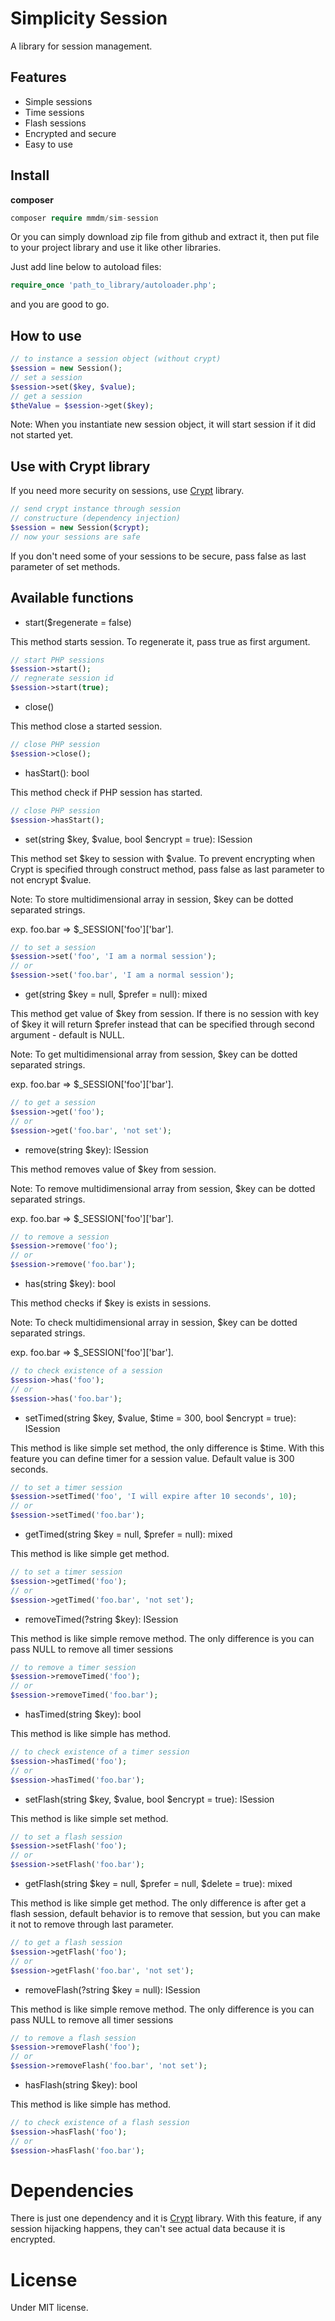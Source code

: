# Simplicity Session
A library for session management.

## Features
- Simple sessions
- Time sessions
- Flash sessions
- Encrypted and secure
- Easy to use

## Install
**composer**
```php 
composer require mmdm/sim-session
```

Or you can simply download zip file from github and extract it, 
then put file to your project library and use it like other libraries.

Just add line below to autoload files:

```php
require_once 'path_to_library/autoloader.php';
```

and you are good to go.

## How to use
```php
// to instance a session object (without crypt)
$session = new Session();
// set a session
$session->set($key, $value);
// get a session
$theValue = $session->get($key);
```

Note: When you instantiate new session object, it will start 
session if it did not started yet.

## Use with Crypt library
If you need more security on sessions, use [Crypt][1] library.

```php
// send crypt instance through session
// constructure (dependency injection)
$session = new Session($crypt);
// now your sessions are safe
```

If you don't need some of your sessions to be secure, pass false 
as last parameter of set methods.

## Available functions

- start($regenerate = false)

This method starts session. To regenerate it, pass true as 
first argument.

```php
// start PHP sessions
$session->start();
// regnerate session id
$session->start(true);
```

- close()

This method close a started session.

```php
// close PHP session
$session->close();
```

- hasStart(): bool

This method check if PHP session has started. 

```php
// close PHP session
$session->hasStart();
```

- set(string $key, $value, bool $encrypt = true): ISession

This method set $key to session with $value. To prevent encrypting 
when Crypt is specified through construct method, pass false as 
last parameter to not encrypt $value.

Note: To store multidimensional array in session, $key can be 
dotted separated strings.

exp. foo.bar => $_SESSION['foo']['bar'].

```php
// to set a session
$session->set('foo', 'I am a normal session');
// or
$session->set('foo.bar', 'I am a normal session');
```

- get(string $key = null, $prefer = null): mixed

This method get value of $key from session. If there is no session 
with key of $key it will return $prefer instead that can be 
specified through second argument - default is NULL.

Note: To get multidimensional array from session, $key can be 
dotted separated strings.

exp. foo.bar => $_SESSION['foo']['bar'].

```php
// to get a session
$session->get('foo');
// or
$session->get('foo.bar', 'not set');
```

- remove(string $key): ISession

This method removes value of $key from session.

Note: To remove multidimensional array from session, $key can be 
dotted separated strings.

exp. foo.bar => $_SESSION['foo']['bar'].

```php
// to remove a session
$session->remove('foo');
// or
$session->remove('foo.bar');
```

- has(string $key): bool

This method checks if $key is exists in sessions.

Note: To check multidimensional array in session, $key can be 
dotted separated strings.

exp. foo.bar => $_SESSION['foo']['bar'].

```php
// to check existence of a session
$session->has('foo');
// or
$session->has('foo.bar');
```

- setTimed(string $key, $value, $time = 300, bool $encrypt = true): ISession

This method is like simple set method, the only difference is $time. 
With this feature you can define timer for a session value. Default 
value is 300 seconds.

```php
// to set a timer session
$session->setTimed('foo', 'I will expire after 10 seconds', 10);
// or
$session->setTimed('foo.bar');
```

- getTimed(string $key = null, $prefer = null): mixed

This method is like simple get method.

```php
// to set a timer session
$session->getTimed('foo');
// or
$session->getTimed('foo.bar', 'not set');
```

- removeTimed(?string $key): ISession

This method is like simple remove method. The only difference is 
you can pass NULL to remove all timer sessions

```php
// to remove a timer session
$session->removeTimed('foo');
// or
$session->removeTimed('foo.bar');
```

- hasTimed(string $key): bool

This method is like simple has method.

```php
// to check existence of a timer session
$session->hasTimed('foo');
// or
$session->hasTimed('foo.bar');
```

- setFlash(string $key, $value, bool $encrypt = true): ISession

This method is like simple set method.

```php
// to set a flash session
$session->setFlash('foo');
// or
$session->setFlash('foo.bar');
```

- getFlash(string $key = null, $prefer = null, $delete = true): mixed

This method is like simple get method. The only difference is 
after get a flash session, default behavior is to remove 
that session, but you can make it not to remove through last parameter.

```php
// to get a flash session
$session->getFlash('foo');
// or
$session->getFlash('foo.bar', 'not set');
```

- removeFlash(?string $key = null): ISession

This method is like simple remove method. The only difference is 
you can pass NULL to remove all timer sessions

```php
// to remove a flash session
$session->removeFlash('foo');
// or
$session->removeFlash('foo.bar', 'not set');
```

- hasFlash(string $key): bool

This method is like simple has method.

```php
// to check existence of a flash session
$session->hasFlash('foo');
// or
$session->hasFlash('foo.bar');
```

# Dependencies
There is just one dependency and it is [Crypt][1] library. With this 
feature, if any session hijacking happens, they can't see actual 
data because it is encrypted.

# License
Under MIT license.

[1]: https://github.com/mmdm95/sim-crypt
